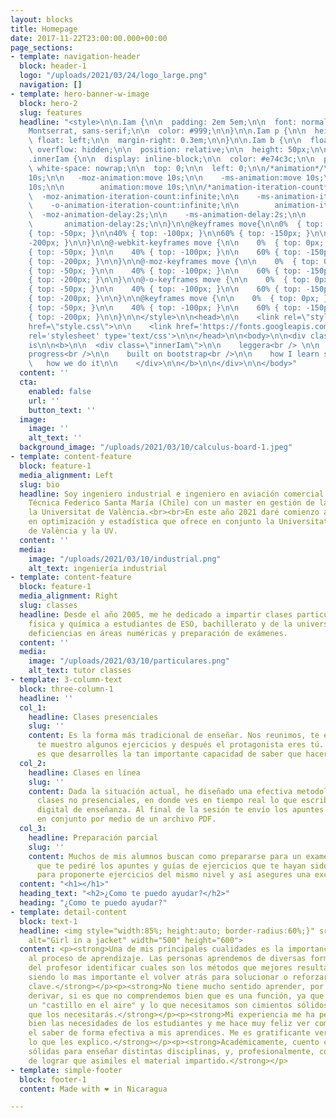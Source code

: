 ```yaml
---
layout: blocks
title: Homepage
date: 2017-11-22T23:00:00.000+00:00
page_sections:
- template: navigation-header
  block: header-1
  logo: "/uploads/2021/03/24/logo_large.png"
  navigation: []
- template: hero-banner-w-image
  block: hero-2
  slug: features
  headline: "<style>\n\n.Iam {\n\n  padding: 2em 5em;\n\n  font: normal 40px/50px
    Montserrat, sans-serif;\n\n  color: #999;\n\n}\n\n.Iam p {\n\n  height: 50px;\n\n
    \ float: left;\n\n  margin-right: 0.3em;\n\n}\n\n.Iam b {\n\n  float: left;\n\n
    \ overflow: hidden;\n\n  position: relative;\n\n  height: 50px;\n\n  top: 40px;\n\n}\n\n.Iam
    .innerIam {\n\n  display: inline-block;\n\n  color: #e74c3c;\n\n  position: relative;\n\n
    \ white-space: nowrap;\n\n  top: 0;\n\n  left: 0;\n\n/*animation*/\n\n\\-webkit-animation:move
    10s;\n\n   -moz-animation:move 10s;\n\n    -ms-animation:move 10s;\n\n     -o-animation:move
    10s;\n\n        animation:move 10s;\n\n/*animation-iteration-count*/\n\n\\-webkit-animation-iteration-count:infinite;\n\n
    \  -moz-animation-iteration-count:infinite;\n\n    -ms-animation-iteration-count:infinite;\n\n
    \    -o-animation-iteration-count:infinite;\n\n        animation-iteration-count:infinite;\n\n/*animation-delay*/\n\n\\-webkit-animation-delay:2s;\n\n
    \  -moz-animation-delay:2s;\n\n    -ms-animation-delay:2s;\n\n     -o-animation-delay:2s;\n\n
    \       animation-delay:2s;\n\n}\n\n@keyframes move{\n\n0%  { top: 0px; }\n\n20%
    { top: -50px; }\n\n40% { top: -100px; }\n\n60% { top: -150px; }\n\n80% { top:
    -200px; }\n\n}\n\n@-webkit-keyframes move {\n\n    0%  { top: 0px; }\n\n    20%
    { top: -50px; }\n\n    40% { top: -100px; }\n\n    60% { top: -150px; }\n\n    80%
    { top: -200px; }\n\n}\n\n@-moz-keyframes move {\n\n    0%  { top: 0px; }\n\n    20%
    { top: -50px; }\n\n    40% { top: -100px; }\n\n    60% { top: -150px; }\n\n    80%
    { top: -200px; }\n\n}\n\n@-o-keyframes move {\n\n    0%  { top: 0px; }\n\n    20%
    { top: -50px; }\n\n    40% { top: -100px; }\n\n    60% { top: -150px; }\n\n    80%
    { top: -200px; }\n\n}\n\n@keyframes move {\n\n    0%  { top: 0px; }\n\n    20%
    { top: -50px; }\n\n    40% { top: -100px; }\n\n    60% { top: -150px; }\n\n    80%
    { top: -200px; }\n\n}\n\n</style>\n\n<head>\n\n    <link rel=\"stylesheet\" type=\"text/css\"
    href=\"style.css\">\n\n    <link href='https://fonts.googleapis.com/css?family=Montserrat:400,700'
    rel='stylesheet' type='text/css'>\n\n</head>\n\n<body>\n\n<div class=\"Iam\">\n\nThis
    is\n\n<b>\n\n  <div class=\"innerIam\">\n\n    leggera<br /> \n\n    a theme in
    progress<br />\n\n    built on bootstrap<br />\n\n    how I learn stuff<br />\n\n
    \   how we do it\n\n    </div>\n\n</b>\n\n</div>\n\n</body>"
  content: ''
  cta:
    enabled: false
    url: ''
    button_text: ''
  image:
    image: ''
    alt_text: ''
  background_image: "/uploads/2021/03/10/calculus-board-1.jpeg"
- template: content-feature
  block: feature-1
  media_alignment: Left
  slug: bio
  headline: Soy ingeniero industrial e ingeniero en aviación comercial de la Universidad
    Técnica Federico Santa María (Chile) con un master en gestión de la calidad en
    la Universitat de València.<br><br>En este año 2021 daré comienzo a un doctorado
    en optimización y estadística que ofrece en conjunto la Universitat Politécnica
    de València y la UV.
  content: ''
  media:
    image: "/uploads/2021/03/10/industrial.png"
    alt_text: ingeniería industrial
- template: content-feature
  block: feature-1
  media_alignment: Right
  slug: classes
  headline: Desde el año 2005, me he dedicado a impartir clases particulares de matemáticas,
    física y química a estudiantes de ESO, bachillerato y de la universidad para superar
    deficiencias en áreas numéricas y preparación de exámenes.
  content: ''
  media:
    image: "/uploads/2021/03/10/particulares.png"
    alt_text: tutor classes
- template: 3-column-text
  block: three-column-1
  headline: ''
  col_1:
    headline: Clases presenciales
    slug: ''
    content: Es la forma más tradicional de enseñar. Nos reunimos, te enseño la teoría,
      te muestro algunos ejercicios y después el protagonista eres tú. Lo más importante
      es que desarrolles la tan importante capacidad de saber que hacer en cada caso.
  col_2:
    headline: Clases en línea
    slug: ''
    content: Dada la situación actual, he diseñado una efectiva metodología de realizar
      clases no presenciales, en donde ves en tiempo real lo que escribo en mi dispositivo
      digital de enseñanza. Al final de la sesión te envío los apuntes que realicemos
      en conjunto por medio de un archivo PDF.
  col_3:
    headline: Preparación parcial
    slug: ''
    content: Muchos de mis alumnos buscan como prepararse para un examen. Es por esto
      que te pediré los apuntes y guías de ejercicios que te hayan sido entregados,
      para proponerte ejercicios del mismo nivel y así asegures una excelente calificación.​
  content: "<h1></h1>"
  heading_text: "<h2>¿Como te puedo ayudar?</h2>"
  heading: "¿Como te puedo ayudar?"
- template: detail-content
  block: text-1
  headline: <img style="width:85%; height:auto; border-radius:60%;}" src="https://profematesvalencia.net/uploads/1/3/5/5/135504880/marcel_orig.jpg"
    alt="Girl in a jacket" width="500" height="600">
  content: <p><strong>Una de mis principales cualidades es la importancia que le doy
    al proceso de aprendizaje. Las personas aprendemos de diversas formas y es labor
    del profesor identificar cuales son los métodos que mejores resultados generan,
    siendo lo mas importante el volver atrás para solucionar o reforzar algunos conceptos
    clave.</strong></p><p><strong>No tiene mucho sentido aprender, por ejemplo, a
    derivar, si es que no comprendemos bien que es una función, ya que no haríamos
    un "castillo en el aire" y lo que necesitamos son cimientos sólidos, te aseguro
    que los necesitarás.</strong></p><p><strong>Mi experiencia me ha permitido conocer
    bien las necesidades de los estudiantes y me hace muy feliz ver como logro traspasar
    el saber de forma efectiva a mis aprendices. Me es gratificante ver que comprenden
    lo que les explico.</strong></p><p><strong>Académicamente, cuento con bases muy
    sólidas para enseñar distintas disciplinas, y, profesionalmente, con la habilidad
    de lograr que asimiles el material impartido.</strong></p>
- template: simple-footer
  block: footer-1
  content: Made with ❤︎ in Nicaragua

---
```

